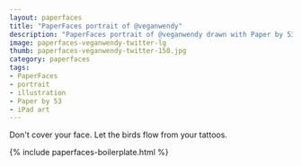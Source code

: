 ```yaml
---
layout: paperfaces
title: "PaperFaces portrait of @veganwendy"
description: "PaperFaces portrait of @veganwendy drawn with Paper by 53 on an iPad."
image: paperfaces-veganwendy-twitter-lg
thumb: paperfaces-veganwendy-twitter-150.jpg
category: paperfaces
tags: 
- PaperFaces
- portrait
- illustration
- Paper by 53
- iPad art
---
```


Don't cover your face. Let the birds flow from your tattoos.

{% include paperfaces-boilerplate.html %}